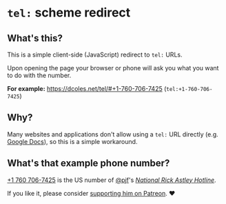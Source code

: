 # `tel:` scheme redirect

## What's this?

This is a simple client-side (JavaScript) redirect to `tel:` URLs.

Upon opening the page your browser or phone will ask you what you want to do with the number.

**For example:** <https://dcoles.net/tel/#+1-760-706-7425> (`tel:+1-760-706-7425`)

## Why?

Many websites and applications don't allow using a `tel:` URL directly
(e.g. [Google Docs](https://docs.google.com/)), so this is a simple workaround.

## What's that example phone number?

[+1 760 706-7425](https://dcoles.net/tel/#+1-760-706-7425) is the US number of
[@pjf](https://twitter.com/pjf)'s [*National Rick Astley Hotline*](https://github.com/pjf/rickastley).

If you like it, please consider [supporting him on Patreon](https://www.patreon.com/_pjf). ❤️
